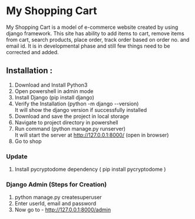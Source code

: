 # My Shopping Cart


My Shopping Cart is a model of e-commerce website created by using django framework. This site has ability to add items to cart, remove items from cart, search products, place order, track order based on order no. and email id. It is in developmental phase and still few things need to be corrected and added. 


## Installation :

1) Download and Install Python3
2) Open powershell in admin mode
3) Install Django (pip install django)
4) Verify the Installation (python -m django --version)   
It will show the django version if successfully installed
5) Download and save the project in local storage
6) Navigate to project directory in powershell
7) Run command (python manage.py runserver)   
It will start the server at http://127.0.0.1:8000/  (open in browser)
8) Go to shop

### Update

1. Install pycryptodome dependency ( pip install pycryptodome )

### Django Admin (Steps for Creation)

1. python manage.py createsuperuser
2. Enter userId, email and password
3. Now go to - http://127.0.0.1:8000/admin
